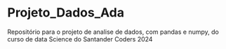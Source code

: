 # Projeto_Dados_Ada
Repositório para o projeto de analise de dados, com pandas e numpy, do curso de data Science do Santander Coders 2024
